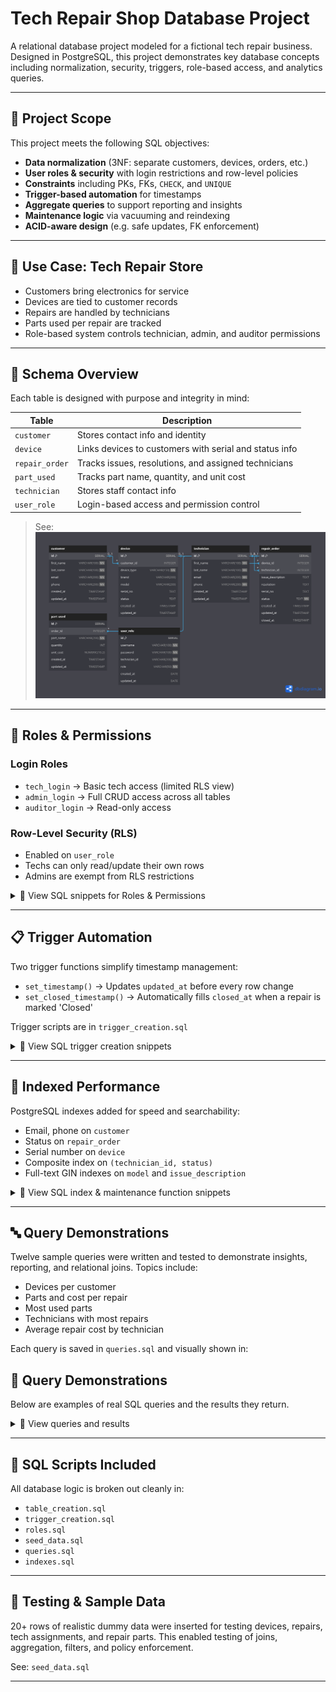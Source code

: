 # Tech Repair Shop Database Project

A relational database project modeled for a fictional tech repair business. Designed in PostgreSQL, this project demonstrates key database concepts including normalization, security, triggers, role-based access, and analytics queries.

---

## 🔹 Project Scope
This project meets the following SQL objectives:
- **Data normalization** (3NF: separate customers, devices, orders, etc.)
- **User roles & security** with login restrictions and row-level policies
- **Constraints** including PKs, FKs, `CHECK`, and `UNIQUE`
- **Trigger-based automation** for timestamps
- **Aggregate queries** to support reporting and insights
- **Maintenance logic** via vacuuming and reindexing
- **ACID-aware design** (e.g. safe updates, FK enforcement)

---

## 📅 Use Case: Tech Repair Store
- Customers bring electronics for service
- Devices are tied to customer records
- Repairs are handled by technicians
- Parts used per repair are tracked
- Role-based system controls technician, admin, and auditor permissions

---

## 📑 Schema Overview
Each table is designed with purpose and integrity in mind:

| Table        | Description                                             |
|--------------|---------------------------------------------------------|
| `customer`   | Stores contact info and identity                        |
| `device`     | Links devices to customers with serial and status info |
| `repair_order` | Tracks issues, resolutions, and assigned technicians  |
| `part_used`  | Tracks part name, quantity, and unit cost              |
| `technician` | Stores staff contact info                              |
| `user_role`  | Login-based access and permission control              |

> See: ![Entity Relationship Diagram](screenshots/ERD/ERD.png)

---

## 🔐 Roles & Permissions
### Login Roles
- `tech_login` → Basic tech access (limited RLS view)
- `admin_login` → Full CRUD access across all tables
- `auditor_login` → Read-only access

### Row-Level Security (RLS)
- Enabled on `user_role`
- Techs can only read/update their own rows
- Admins are exempt from RLS restrictions

<details>
  <summary>📂 View SQL snippets for Roles & Permissions</summary>

  ![Creating login roles with secure passwords in PostgreSQL](screenshots/Security_Permissions_Roles/p_s1.png)

---

  ![Enabling row-level security and creating access policy for technicians](screenshots/Security_Permissions_Roles/p_s2.png)

---

  ![Granting permissions on tables to tech and admin roles in PostgreSQL](screenshots/Security_Permissions_Roles/p_s3.png)

</details>

---

## 📋 Trigger Automation
Two trigger functions simplify timestamp management:

- `set_timestamp()` → Updates `updated_at` before every row change
- `set_closed_timestamp()` → Automatically fills `closed_at` when a repair is marked 'Closed'

Trigger scripts are in `trigger_creation.sql`

<details>
  <summary>📂 View SQL trigger creation snippets</summary>

  ![PostgreSQL trigger function to update the updated_at timestamp](screenshots/Triggers/trigger1.png)

---

  ![PostgreSQL trigger function to update the updated_at timestamp](screenshots/Triggers/trigger2.png)

</details>

---

## 🔢 Indexed Performance
PostgreSQL indexes added for speed and searchability:
- Email, phone on `customer`
- Status on `repair_order`
- Serial number on `device`
- Composite index on `(technician_id, status)`
- Full-text GIN indexes on `model` and `issue_description`


<details>
  <summary>📂 View SQL index & maintenance function snippets</summary>

  ![Creating indexes on customer email and phone fields](screenshots/Indexes/idx1.png)
  
---

  ![Composite index on technician ID and status in repair_order](screenshots/Indexes/idx2.png)

---

  ![Full-text search indexes for device models and repair issues](screenshots/Indexes/idx3.png)

</details>

---

## 🔤 Query Demonstrations
Twelve sample queries were written and tested to demonstrate insights, reporting, and relational joins. Topics include:
- Devices per customer
- Parts and cost per repair
- Most used parts
- Technicians with most repairs
- Average repair cost by technician

Each query is saved in `queries.sql` and visually shown in:
## 🧪 Query Demonstrations

Below are examples of real SQL queries and the results they return.

<details>
  <summary>📂 View queries and results</summary>

<details>
  <summary>🔍 Query 1: Get all customers</summary>

  **SQL to list all customers:**

  ![SQL to list all customers](screenshots/Queries/query1.png)

  **Result set for all customers:**

  ![Result set for all customers](screenshots/Queries/answer1.png)

</details>


  <details>
  <summary>🔍 Query 2: Get devices for customer #1</summary>

  **SQL to find devices for customer ID 1:**

  ![SQL to find devices for customer ID 1](screenshots/Queries/query2.png)

  **Result showing devices owned by customer 1:**

  ![Result showing devices owned by customer 1](screenshots/Queries/answer2.png)

</details>

<details>
  <summary>🔍 Query 3: List all open repair orders</summary>

  **SQL to list open repair orders:**

  ![SQL to list open repair orders](screenshots/Queries/query3.png)

  **Result set showing open repairs:**

  ![Result set showing open repairs](screenshots/Queries/answer3.png)

</details>

<details>
  <summary>🔍 Query 4: List customer names with their devices</summary>

  **SQL to join customers and their devices:**

  ![SQL to join customers and their devices](screenshots/Queries/query4.png)

  **Result showing each customer’s device info:**

  ![Result showing each customer’s device info](screenshots/Queries/answer4.png)

</details>

<details>
  <summary>🔍 Query 5: Get repair orders with tech & device info</summary>

  **SQL to join repair orders, devices, and technicians:**

  ![SQL to join repair orders, devices, and technicians](screenshots/Queries/query5.png)

  **Result showing detailed repair info:**

  ![Result showing detailed repair info](screenshots/Queries/answer5.png)

</details>

<details>
  <summary>🔍 Query 6: Show parts used in each repair order</summary>

  **SQL to show parts used per repair:**

  ![SQL to show parts used per repair](screenshots/Queries/query6.png)

  **Result showing parts and costs:**

  ![Result showing parts and costs](screenshots/Queries/answer6.png)

</details>

<details>
<summary>🔍 Query 7: Count how many devices each customer owns</summary>

**[SQL to count devices per customer]**  
![Query 7](screenshots/Queries/query7.png)  

**[Result set showing total devices per customer]**  
![Answer 7](screenshots/Queries/answer7.png)  

</details>

<details>
<summary>🔍 Query 8: Get total repair cost per order</summary>

**[SQL to calculate total cost of repairs]**  
![Query 8](screenshots/Queries/query8.png)  

**[Result set showing total cost per order]**  
![Answer 8](screenshots/Queries/answer8.png)  

</details>

<details> <summary>🔍 Query 9: List all repairs completed by each technician</summary>

![Query9](screenshots/Queries/query9.png)


![Answer9](screenshots/Queries/answer9.png)

</details>

<details>
  <summary>🔍 Query 10: Customer who spent the most on repairs</summary>

  **SQL to find the top-spending customer:**

  ![Query 10](screenshots/Queries/query10.png)

  **Result showing the customer who spent the most:**

  ![Answer 10](screenshots/Queries/answer10.png)

</details>

<details>
  <summary>🔍 Query 11: Avg. repair cost per technician (Closed only)</summary>

  **SQL to calculate average cost per technician:**

  ![Query 11](screenshots/Queries/query11.png)

  **Result showing average repair cost per tech:**

  ![Answer 11](screenshots/Queries/answer11.png)

</details>

<details>
  <summary>🔍 Query 12: Show all non-Closed repair orders</summary>

  **SQL to display open and in-progress repair orders:**

  ![Query 12](screenshots/Queries/query12.png)

  **Result showing repair orders that are not closed:**

  ![Answer 12](screenshots/Queries/answer12.png)

</details>
</details>

---

## 📂 SQL Scripts Included
All database logic is broken out cleanly in:
- `table_creation.sql`
- `trigger_creation.sql`
- `roles.sql`
- `seed_data.sql`
- `queries.sql`
- `indexes.sql`

---

## 📅 Testing & Sample Data
20+ rows of realistic dummy data were inserted for testing devices, repairs, tech assignments, and repair parts. This enabled testing of joins, aggregation, filters, and policy enforcement.

See: `seed_data.sql`

---

